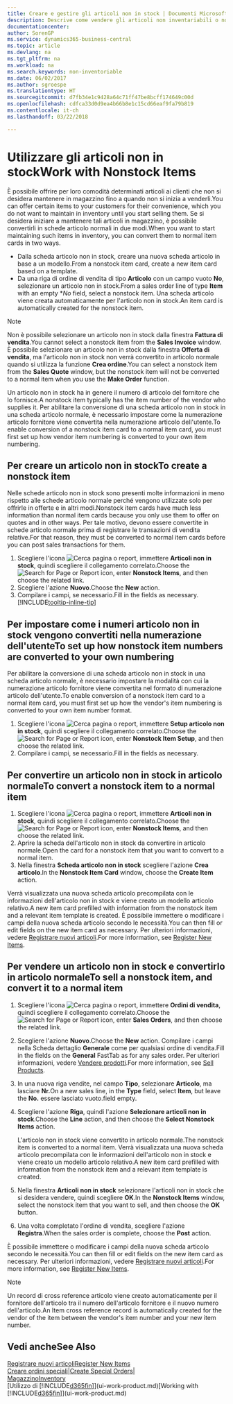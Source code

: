 ```yaml
---
title: Creare e gestire gli articoli non in stock | Documenti Microsoft
description: Descrive come vendere gli articoli non inventariabili o non gestiti in magazzino.
documentationcenter: 
author: SorenGP
ms.service: dynamics365-business-central
ms.topic: article
ms.devlang: na
ms.tgt_pltfrm: na
ms.workload: na
ms.search.keywords: non-inventoriable
ms.date: 06/02/2017
ms.author: sgroespe
ms.translationtype: HT
ms.sourcegitcommit: d7fb34e1c9428a64c71ff47be8bcff174649c00d
ms.openlocfilehash: cdfca33d0d9ea4b66b8e1c15cd66eaf9fa79b819
ms.contentlocale: it-ch
ms.lasthandoff: 03/22/2018

---
```

# <a name="work-with-nonstock-items"></a><span data-ttu-id="be35e-103">Utilizzare gli articoli non in stock</span><span class="sxs-lookup"><span data-stu-id="be35e-103">Work with Nonstock Items</span></span>
<span data-ttu-id="be35e-104">È possibile offrire per loro comodità determinati articoli ai clienti che non si desidera mantenere in magazzino fino a quando non si inizia a venderli.</span><span class="sxs-lookup"><span data-stu-id="be35e-104">You can offer certain items to your customers for their convenience, which you do not want to maintain in inventory until you start selling them.</span></span> <span data-ttu-id="be35e-105">Se si desidera iniziare a mantenere tali articoli in magazzino, è possibile convertirli in schede articolo normali in due modi.</span><span class="sxs-lookup"><span data-stu-id="be35e-105">When you want to start maintaining such items in inventory, you can convert them to normal item cards in two ways.</span></span>

* <span data-ttu-id="be35e-106">Dalla scheda articolo non in stock, creare una nuova scheda articolo in base a un modello.</span><span class="sxs-lookup"><span data-stu-id="be35e-106">From a nonstock item card, create a new item card based on a template.</span></span>
* <span data-ttu-id="be35e-107">Da una riga di ordine di vendita di tipo **Articolo** con un campo vuoto **No**, selezionare un articolo non in stock.</span><span class="sxs-lookup"><span data-stu-id="be35e-107">From a sales order line of type **Item** with an empty \**No* field, select a nonstock item.</span></span> <span data-ttu-id="be35e-108">Una scheda articolo viene creata automaticamente per l'articolo non in stock.</span><span class="sxs-lookup"><span data-stu-id="be35e-108">An item card is automatically created for the nonstock item.</span></span>

> [!NOTE]  
>   <span data-ttu-id="be35e-109">Non è possibile selezionare un articolo non in stock dalla finestra **Fattura di vendita**.</span><span class="sxs-lookup"><span data-stu-id="be35e-109">You cannot select a nonstock item from the **Sales Invoice** window.</span></span> <span data-ttu-id="be35e-110">È possibile selezionare un articolo non in stock dalla finestra **Offerta di vendita**, ma l'articolo non in stock non verrà convertito in articolo normale quando si utilizza la funzione **Crea ordine**.</span><span class="sxs-lookup"><span data-stu-id="be35e-110">You can select a nonstock item from the **Sales Quote** window, but the nonstock item will not be converted to a normal item when you use the **Make Order** function.</span></span>

<span data-ttu-id="be35e-111">Un articolo non in stock ha in genere il numero di articolo del fornitore che lo fornisce.</span><span class="sxs-lookup"><span data-stu-id="be35e-111">A nonstock item typically has the item number of the vendor who supplies it.</span></span> <span data-ttu-id="be35e-112">Per abilitare la conversione di una scheda articolo non in stock in una scheda articolo normale, è necessario impostare come la numerazione articolo fornitore viene convertita nella numerazione articolo dell'utente.</span><span class="sxs-lookup"><span data-stu-id="be35e-112">To enable conversion of a nonstock item card to a normal item card, you must first set up how vendor item numbering is converted to your own item numbering.</span></span>   

## <a name="to-create-a-nonstock-item"></a><span data-ttu-id="be35e-113">Per creare un articolo non in stock</span><span class="sxs-lookup"><span data-stu-id="be35e-113">To create a nonstock item</span></span>
<span data-ttu-id="be35e-114">Nelle schede articolo non in stock sono presenti molte informazioni in meno rispetto alle schede articolo normale perché vengono utilizzate solo per offrirle in offerte e in altri modi.</span><span class="sxs-lookup"><span data-stu-id="be35e-114">Nonstock item cards have much less information than normal item cards because you only use them to offer on quotes and in other ways.</span></span> <span data-ttu-id="be35e-115">Per tale motivo, devono essere convertite in schede articolo normale prima di registrare le transazioni di vendita relative.</span><span class="sxs-lookup"><span data-stu-id="be35e-115">For that reason, they must be converted to normal item cards before you can post sales transactions for them.</span></span>

1. <span data-ttu-id="be35e-116">Scegliere l'icona ![Cerca pagina o report](media/ui-search/search_small.png "icona Cerca pagina o report"), immettere **Articoli non in stock**, quindi scegliere il collegamento correlato.</span><span class="sxs-lookup"><span data-stu-id="be35e-116">Choose the ![Search for Page or Report](media/ui-search/search_small.png "Search for Page or Report icon") icon, enter **Nonstock Items**, and then choose the related link.</span></span>
2. <span data-ttu-id="be35e-117">Scegliere l'azione **Nuovo**.</span><span class="sxs-lookup"><span data-stu-id="be35e-117">Choose the **New** action.</span></span>
3. <span data-ttu-id="be35e-118">Compilare i campi, se necessario.</span><span class="sxs-lookup"><span data-stu-id="be35e-118">Fill in the fields as necessary.</span></span> [!INCLUDE[tooltip-inline-tip](includes/tooltip-inline-tip_md.md)]

## <a name="to-set-up-how-nonstock-item-numbers-are-converted-to-your-own-numbering"></a><span data-ttu-id="be35e-119">Per impostare come i numeri articolo non in stock vengono convertiti nella numerazione dell'utente</span><span class="sxs-lookup"><span data-stu-id="be35e-119">To set up how nonstock item numbers are converted to your own numbering</span></span>
<span data-ttu-id="be35e-120">Per abilitare la conversione di una scheda articolo non in stock in una scheda articolo normale, è necessario impostare la modalità con cui la numerazione articolo fornitore viene convertita nel formato di numerazione articolo dell'utente.</span><span class="sxs-lookup"><span data-stu-id="be35e-120">To enable conversion of a nonstock item card to a normal item card, you must first set up how the vendor's item numbering is converted to your own item number format.</span></span>

1. <span data-ttu-id="be35e-121">Scegliere l'icona ![Cerca pagina o report](media/ui-search/search_small.png "icona Cerca pagina o report"), immettere **Setup articolo non in stock**, quindi scegliere il collegamento correlato.</span><span class="sxs-lookup"><span data-stu-id="be35e-121">Choose the ![Search for Page or Report](media/ui-search/search_small.png "Search for Page or Report icon") icon, enter **Nonstock Item Setup**, and then choose the related link.</span></span>
2. <span data-ttu-id="be35e-122">Compilare i campi, se necessario.</span><span class="sxs-lookup"><span data-stu-id="be35e-122">Fill in the fields as necessary.</span></span>

## <a name="to-convert-a-nonstock-item-to-a-normal-item"></a><span data-ttu-id="be35e-123">Per convertire un articolo non in stock in articolo normale</span><span class="sxs-lookup"><span data-stu-id="be35e-123">To convert a nonstock item to a normal item</span></span>
1. <span data-ttu-id="be35e-124">Scegliere l'icona ![Cerca pagina o report](media/ui-search/search_small.png "icona Cerca pagina o report"), immettere **Articoli non in stock**, quindi scegliere il collegamento correlato.</span><span class="sxs-lookup"><span data-stu-id="be35e-124">Choose the ![Search for Page or Report](media/ui-search/search_small.png "Search for Page or Report icon") icon, enter **Nonstock Items**, and then choose the related link.</span></span>
2. <span data-ttu-id="be35e-125">Aprire la scheda dell'articolo non in stock da convertire in articolo normale.</span><span class="sxs-lookup"><span data-stu-id="be35e-125">Open the card for a nonstock item that you want to convert to a normal item.</span></span>
3. <span data-ttu-id="be35e-126">Nella finestra **Scheda articolo non in stock** scegliere l'azione **Crea articolo**.</span><span class="sxs-lookup"><span data-stu-id="be35e-126">In the **Nonstock Item Card** window, choose the **Create Item** action.</span></span>

<span data-ttu-id="be35e-127">Verrà visualizzata una nuova scheda articolo precompilata con le informazioni dell'articolo non in stock e viene creato un modello articolo relativo.</span><span class="sxs-lookup"><span data-stu-id="be35e-127">A new item card prefilled with information from the nonstock item and a relevant item template is created.</span></span> <span data-ttu-id="be35e-128">È possibile immettere o modificare i campi della nuova scheda articolo secondo le necessità.</span><span class="sxs-lookup"><span data-stu-id="be35e-128">You can then fill or edit fields on the new item card as necessary.</span></span> <span data-ttu-id="be35e-129">Per ulteriori informazioni, vedere [Registrare nuovi articoli](inventory-how-register-new-items.md).</span><span class="sxs-lookup"><span data-stu-id="be35e-129">For more information, see [Register New Items](inventory-how-register-new-items.md).</span></span>

## <a name="to-sell-a-nonstock-item-and-convert-it-to-a-normal-item"></a><span data-ttu-id="be35e-130">Per vendere un articolo non in stock e convertirlo in articolo normale</span><span class="sxs-lookup"><span data-stu-id="be35e-130">To sell a nonstock item, and convert it to a normal item</span></span>
1. <span data-ttu-id="be35e-131">Scegliere l'icona ![Cerca pagina o report](media/ui-search/search_small.png "icona Cerca pagina o report"), immettere **Ordini di vendita**, quindi scegliere il collegamento correlato.</span><span class="sxs-lookup"><span data-stu-id="be35e-131">Choose the ![Search for Page or Report](media/ui-search/search_small.png "Search for Page or Report icon") icon, enter **Sales Orders**, and then choose the related link.</span></span>
2. <span data-ttu-id="be35e-132">Scegliere l'azione **Nuovo**.</span><span class="sxs-lookup"><span data-stu-id="be35e-132">Choose the **New** action.</span></span> <span data-ttu-id="be35e-133">Compilare i campi nella Scheda dettaglio **Generale** come per qualsiasi ordine di vendita.</span><span class="sxs-lookup"><span data-stu-id="be35e-133">Fill in the fields on the **General** FastTab as for any sales order.</span></span> <span data-ttu-id="be35e-134">Per ulteriori informazioni, vedere [Vendere prodotti](sales-how-sell-products.md).</span><span class="sxs-lookup"><span data-stu-id="be35e-134">For more information, see [Sell Products](sales-how-sell-products.md).</span></span>
3. <span data-ttu-id="be35e-135">In una nuova riga vendite, nel campo **Tipo**, selezionare **Articolo**, ma lasciare **Nr.**</span><span class="sxs-lookup"><span data-stu-id="be35e-135">On a new sales line, in the **Type** field, select **Item**, but leave the **No.**</span></span> <span data-ttu-id="be35e-136">essere lasciato vuoto.</span><span class="sxs-lookup"><span data-stu-id="be35e-136">field empty.</span></span>
4. <span data-ttu-id="be35e-137">Scegliere l'azione **Riga**, quindi l'azione **Selezionare articoli non in stock**.</span><span class="sxs-lookup"><span data-stu-id="be35e-137">Choose the **Line** action, and then choose the **Select Nonstock Items** action.</span></span>

    <span data-ttu-id="be35e-138">L'articolo non in stock viene convertito in articolo normale.</span><span class="sxs-lookup"><span data-stu-id="be35e-138">The nonstock item is converted to a normal item.</span></span> <span data-ttu-id="be35e-139">Verrà visualizzata una nuova scheda articolo precompilata con le informazioni dell'articolo non in stock e viene creato un modello articolo relativo.</span><span class="sxs-lookup"><span data-stu-id="be35e-139">A new item card prefilled with information from the nonstock item and a relevant item template is created.</span></span>
5. <span data-ttu-id="be35e-140">Nella finestra **Articoli non in stock** selezionare l'articoli non in stock che si desidera vendere, quindi scegliere **OK**.</span><span class="sxs-lookup"><span data-stu-id="be35e-140">In the **Nonstock Items** window, select the nonstock item that you want to sell, and then choose the **OK** button.</span></span>
6. <span data-ttu-id="be35e-141">Una volta completato l'ordine di vendita, scegliere l'azione **Registra**.</span><span class="sxs-lookup"><span data-stu-id="be35e-141">When the sales order is complete, choose the **Post** action.</span></span>

<span data-ttu-id="be35e-142">È possibile immettere o modificare i campi della nuova scheda articolo secondo le necessità.</span><span class="sxs-lookup"><span data-stu-id="be35e-142">You can then fill or edit fields on the new item card as necessary.</span></span> <span data-ttu-id="be35e-143">Per ulteriori informazioni, vedere [Registrare nuovi articoli](inventory-how-register-new-items.md).</span><span class="sxs-lookup"><span data-stu-id="be35e-143">For more information, see [Register New Items](inventory-how-register-new-items.md).</span></span>

> [!NOTE]  
>   <span data-ttu-id="be35e-144">Un record di cross reference articolo viene creato automaticamente per il fornitore dell'articolo tra il numero dell'articolo fornitore e il nuovo numero dell'articolo.</span><span class="sxs-lookup"><span data-stu-id="be35e-144">An Item cross reference record is automatically created for the vendor of the item between the vendor's item number and your new item number.</span></span>

## <a name="see-also"></a><span data-ttu-id="be35e-145">Vedi anche</span><span class="sxs-lookup"><span data-stu-id="be35e-145">See Also</span></span>
[<span data-ttu-id="be35e-146">Registrare nuovi articoli</span><span class="sxs-lookup"><span data-stu-id="be35e-146">Register New Items</span></span>](inventory-how-register-new-items.md)  
<span data-ttu-id="be35e-147">[Creare ordini speciali](sales-how-to-create-special-orders.md)|</span><span class="sxs-lookup"><span data-stu-id="be35e-147">[Create Special Orders](sales-how-to-create-special-orders.md)|</span></span>  
[<span data-ttu-id="be35e-148">Magazzino</span><span class="sxs-lookup"><span data-stu-id="be35e-148">Inventory</span></span>](inventory-manage-inventory.md)  
<span data-ttu-id="be35e-149">[Utilizzo di [!INCLUDE[d365fin](includes/d365fin_md.md)]](ui-work-product.md)</span><span class="sxs-lookup"><span data-stu-id="be35e-149">[Working with [!INCLUDE[d365fin](includes/d365fin_md.md)]](ui-work-product.md)</span></span>

